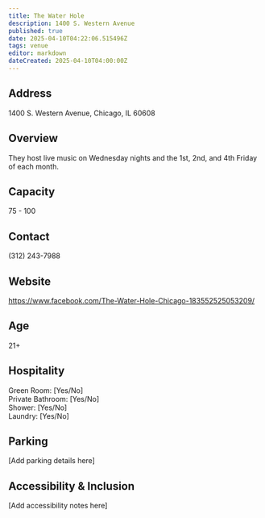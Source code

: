 ```yaml
---
title: The Water Hole
description: 1400 S. Western Avenue
published: true
date: 2025-04-10T04:22:06.515496Z
tags: venue
editor: markdown
dateCreated: 2025-04-10T04:00:00Z
---
```


## Address

1400 S. Western Avenue, Chicago, IL 60608

## Overview

They host live music on Wednesday nights and the 1st, 2nd, and 4th Friday of each month.

## Capacity

75 - 100

## Contact

(312) 243-7988

## Website

https://www.facebook.com/The-Water-Hole-Chicago-183552525053209/

## Age

21+

## Hospitality

Green Room: [Yes/No]  
Private Bathroom: [Yes/No]  
Shower: [Yes/No]  
Laundry: [Yes/No]

## Parking

[Add parking details here]

## Accessibility & Inclusion

[Add accessibility notes here]
